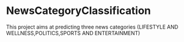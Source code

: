 # NewsCategoryClassification
This project aims at predicting three news categories (LIFESTYLE AND WELLNESS,POLITICS,SPORTS AND ENTERTAINMENT)
